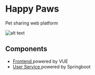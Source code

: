 
# Happy Paws

Pet sharing web platform

![alt text](https://github.com/broganz16/happy-paws/blob/main/uml.png?raw=true)


## Components
* <a href="https://github.com/broganz16/happy-paws/tree/main/client-app"> Frontend </a> powered by VUE 
* <a href="https://github.com/broganz16/happy-paws/tree/main/user-service"> User Service </a> powered by Springboot 
